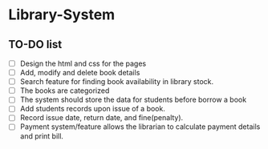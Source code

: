 # Library-System

## TO-DO list
- [ ] Design the html and css for the pages
- [ ] Add, modify and delete book details
- [ ] Search feature for finding book availability in library stock.
- [ ] The books are categorized
- [ ] The system should store the data for students before borrow a book
- [ ] Add students records upon issue of a book.
- [ ] Record issue date, return date, and fine(penalty).
- [ ] Payment system/feature allows the librarian to calculate payment details and print bill.
